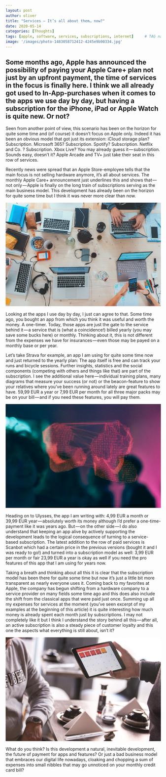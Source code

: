 ```yaml
---
layout: post
author: oliver
title: "Services — It’s all about them… now?"
date: 2020-05-14
categories: [Thoughts]
tags: [apple, software, services, subscriptions, internet]     # TAG names should always be lowercase
image: '/images/photo-1483058712412-4245e9b90334.jpg'
---
```


## Some months ago, Apple has announced the possibility of paying your Apple Care+ plan not just by an upfront payment, the time of services in the focus is finally here. I think we all already got used to In-App-purchases when it comes to the apps we use day by day, but having a subscription for the iPhone, iPad or Apple Watch is quite new. Or not?

Seen from another point of view, this scenario has been on the horizon for quite some time and (of course) it doesn’t focus on Apple only. Indeed it has been an obvious model that got just its extension: iCloud storage plan? Subscription. Microsoft 365? Subscription. Spotify? Subscription. Netflix and Co. ? Subscription. Xbox Live? You may already guess it — subscription. Sounds easy, doesn’t it? Apple Arcade and TV+ just take their seat in this row of services.

Recently news were spread that an Apple Store-employee tells that the main focus is not selling hardware anymore, it’s all about services. The monthly Apple Care+ announcement just underlines this and shows that — not only — Apple is finally on the long train of subscriptions serving as the main business model. This development has already been on the horizon for quite some time but I think it was never more clear than now.

![](../images/1-MFq8WM-HN7Jng7GWENlVPg.jpg)

Looking at the apps I use day by day, I just can agree to that. Some time ago, you bought an app from which you think it was useful and worth the money. A one-timer. Today, those apps are just the gate to the service behind it — a service that is (what a coincidence!) billed yearly (you may save some bucks here) or monthly. Thinking about it, this is not different from the expenses we have for insurances — even those may be payed on a monthly base or per year.

Let’s take Strava for example, an app I am using for quite some time now and just returned to the yearly plan: The app itself is free and can track your runs and bicycle sessions. Further insights, statistics and the social components (competing with others and things like that) are part of the subscription. I see the additional value here — individual training plans, many diagrams that measure your success (or not) or the beacon-feature to show your relatives where you’ve been running around lately are great features to have. 59,99 EUR a year or 7,99 EUR per month for all three major packs may be on your bill — and if you need these features, you will pay them.

![](../images/1-iF4vKkXuoEAnwaXV1NpUhQ.jpg)

Heading on to Ulysses, the app I am writing with: 4,99 EUR a month or 39,99 EUR year — absolutely worth its money although I’d prefer a one-time-payment like it was years ago. But — on the other side — I do also understand that keeping an app alive by actively supporting the development leads to the logical consequence of turning to a service-based subscription. The latest addition to the row of paid services is Scanbot which had a certain price in the previous versions (bought it and I was ready to go!) and turned into a subscription model as well: 3,99 EUR per month or fair 23,99 EUR a year is okay as well if you need the pro features of this app that I am using for years now.

Taking a breath and thinking about all this it is clear that the subscription model has been there for quite some time but now it’s just a little bit more transparent as nearly everyone uses it. Coming back to my favorites at Apple, the company has begun shifting from a hardware company to a service provider on many fields some time ago and this does also include the shift from the classical apps that were paid just once. Summing up all my expenses for services at the moment (you’ve seen excerpt of my examples at the beginning of this article) it is quite interesting how much money is already spent each month just by subscriptions. I may not completely like it but I think I understand the story behind all this — after all, an active subscription is also a steady piece of customer loyalty and this one the aspects what everything is still about, isn’t it?

![](../images/1-ua_ApZ4i6HMzGTJ-Sy88TA.jpg)

What do you think? Is this development a natural, inevitable development, the future of payment for apps and features? Or just a bad business model that embraces our digital life nowadays, cloaking and chopping a sum of expenses into small nibbles that may go unnoticed on your monthly credit card bill?